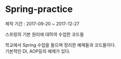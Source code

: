 # Spring-practice
제작 기간 : 2017-09-20 ~ 2017-12-27

스프링의 기본 원리에 대하여 수업한 코드들

학교에서 Spring 수업을 들으며 정리한 예제들과 코드들이다.<br>
기본적인 DI, AOP등의 예제가 있다.
